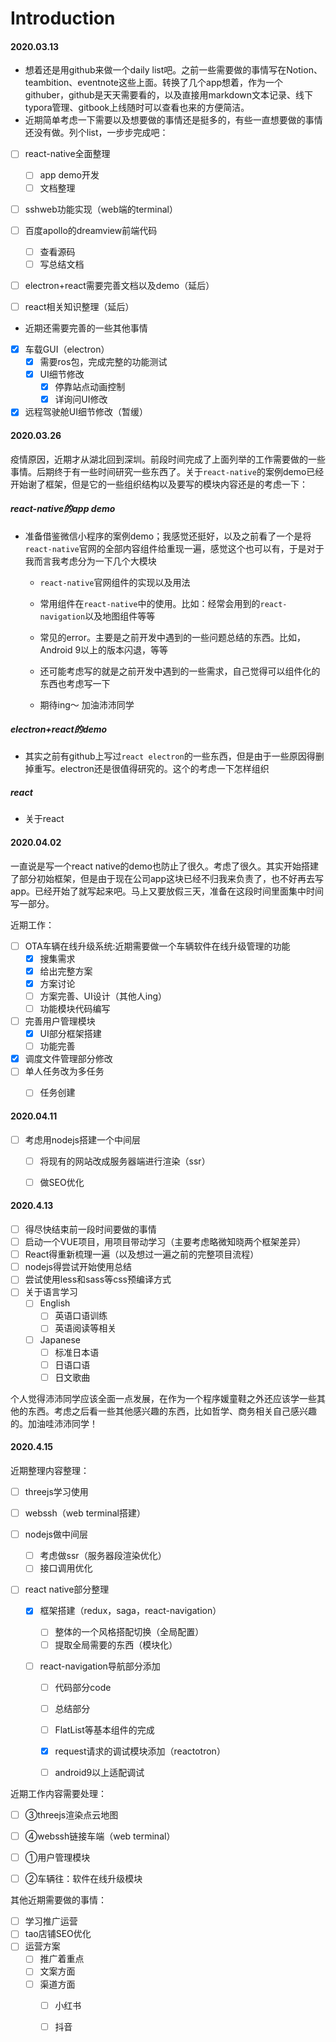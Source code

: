 # Introduction

#### 2020.03.13

- 想着还是用github来做一个daily list吧。之前一些需要做的事情写在Notion、teambition、eventnote这些上面。转换了几个app想着，作为一个githuber，github是天天需要看的，以及直接用markdown文本记录、线下typora管理、gitbook上线随时可以查看也来的方便简洁。
- 近期简单考虑一下需要以及想要做的事情还是挺多的，有些一直想要做的事情还没有做。列个list，一步步完成吧：

- [ ] react-native全面整理
  - [ ] app demo开发
  - [ ] 文档整理

- [ ] sshweb功能实现（web端的terminal）
- [ ] 百度apollo的dreamview前端代码
  - [ ] 查看源码
  - [ ] 写总结文档

- [ ] electron+react需要完善文档以及demo（延后）
- [ ] react相关知识整理（延后）



- 近期还需要完善的一些其他事情

- [x] 车载GUI（electron）
  - [x] 需要ros包，完成完整的功能测试
  - [x] UI细节修改
    - [x] 停靠站点动画控制
    - [x] 详询问UI修改

- [x] 远程驾驶舱UI细节修改（暂缓）

#### 2020.03.26

疫情原因，近期才从湖北回到深圳。前段时间完成了上面列举的工作需要做的一些事情。后期终于有一些时间研究一些东西了。关于`react-native`的案例demo已经开始谢了框架，但是它的一些组织结构以及要写的模块内容还是的考虑一下：

##### react-native的app demo

- 准备借鉴微信小程序的案例demo；我感觉还挺好，以及之前看了一个是将`react-native`官网的全部内容组件给重现一遍，感觉这个也可以有，于是对于我而言我考虑分为一下几个大模块

  - `react-native`官网组件的实现以及用法

  - 常用组件在`react-native`中的使用。比如：经常会用到的`react-navigation`以及地图组件等等

  - 常见的error。主要是之前开发中遇到的一些问题总结的东西。比如，Android 9以上的版本闪退，等等

  - 还可能考虑写的就是之前开发中遇到的一些需求，自己觉得可以组件化的东西也考虑写一下

  - 期待ing～ 加油沛沛同学

    

##### electron+react的demo

- 其实之前有github上写过`react electron`的一些东西，但是由于一些原因得删掉重写。electron还是很值得研究的。这个的考虑一下怎样组织

##### react

- 关于react



#### 2020.04.02

一直说是写一个react native的demo也防止了很久。考虑了很久。其实开始搭建了部分初始框架，但是由于现在公司app这块已经不归我来负责了，也不好再去写app。已经开始了就写起来吧。马上又要放假三天，准备在这段时间里面集中时间写一部分。

近期工作：

- [ ] OTA车辆在线升级系统:近期需要做一个车辆软件在线升级管理的功能
  - [x] 搜集需求
  - [x] 给出完整方案
  - [x] 方案讨论
  - [ ] 方案完善、UI设计（其他人ing）
  - [ ] 功能模块代码编写
- [ ] 完善用户管理模块
  - [x] UI部分框架搭建
  - [ ] 功能完善
- [x] 调度文件管理部分修改
- [ ] 单人任务改为多任务
  - [ ] 任务创建





#### 2020.04.11

- [ ] 考虑用nodejs搭建一个中间层
  - [ ] 将现有的网站改成服务器端进行渲染（ssr）
  - [ ] 做SEO优化



#### 2020.4.13

- [ ] 得尽快结束前一段时间要做的事情
- [ ] 启动一个VUE项目，用项目带动学习（主要考虑略微知晓两个框架差异）
- [ ] React得重新梳理一遍（以及想过一遍之前的完整项目流程）
- [ ] nodejs得尝试开始使用总结
- [ ] 尝试使用less和sass等css预编译方式
- [ ] 关于语言学习
  - [ ] English
    - [ ] 英语口语训练
    - [ ] 英语阅读等相关
  - [ ] Japanese
    - [ ] 标准日本语
    - [ ] 日语口语
    - [ ] 日文歌曲

个人觉得沛沛同学应该全面一点发展，在作为一个程序媛童鞋之外还应该学一些其他的东西。考虑之后看一些其他感兴趣的东西，比如哲学、商务相关自己感兴趣的。加油哇沛沛同学！



#### 2020.4.15

近期整理内容整理：

- [ ] threejs学习使用
- [ ] webssh（web terminal搭建）
- [ ] nodejs做中间层
  - [ ] 考虑做ssr（服务器段渲染优化）
  - [ ] 接口调用优化

- [ ] react native部分整理

  - [x] 框架搭建（redux，saga，react-navigation）

    - [ ] 整体的一个风格搭配切换（全局配置）
    - [ ] 提取全局需要的东西（模块化）

  - [ ] react-navigation导航部分添加

    - [ ] 代码部分code

    - [ ] 总结部分

    - [ ] FlatList等基本组件的完成

    - [x] request请求的调试模块添加（reactotron）

    - [ ] android9以上适配调试

      

近期工作内容需要处理：

- [ ] ③threejs渲染点云地图
- [ ] ④webssh链接车端（web terminal）
- [ ] ①用户管理模块
- [ ] ②车辆往：软件在线升级模块





其他近期需要做的事情：

- [ ] 学习推广运营
- [ ] tao店铺SEO优化
- [ ] 运营方案
  - [ ] 推广着重点
  - [ ] 文案方面
  - [ ] 渠道方面
    - [ ] 小红书
    - [ ] 抖音

